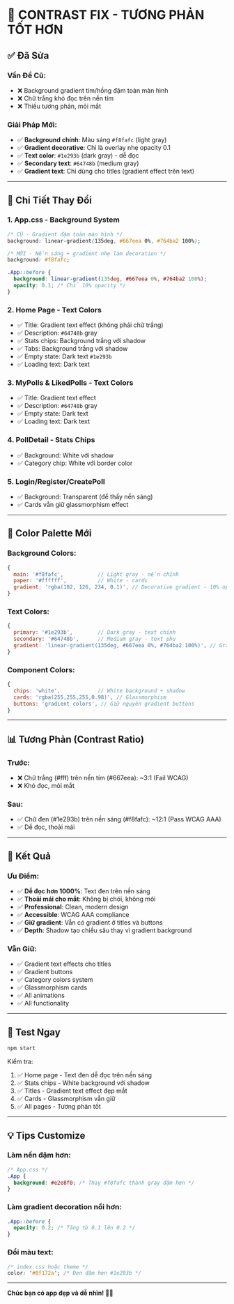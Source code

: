 # 🎨 CONTRAST FIX - TƯƠNG PHẢN TỐT HƠN

## ✅ Đã Sửa

### Vấn Đề Cũ:
- ❌ Background gradient tím/hồng đậm toàn màn hình
- ❌ Chữ trắng khó đọc trên nền tím
- ❌ Thiếu tương phản, mỏi mắt

### Giải Pháp Mới:
- ✅ **Background chính**: Màu sáng `#f8fafc` (light gray)
- ✅ **Gradient decorative**: Chỉ là overlay nhẹ opacity 0.1
- ✅ **Text color**: `#1e293b` (dark gray) - dễ đọc
- ✅ **Secondary text**: `#64748b` (medium gray)
- ✅ **Gradient text**: Chỉ dùng cho titles (gradient effect trên text)

---

## 📝 Chi Tiết Thay Đổi

### 1. **App.css** - Background System
```css
/* CŨ - Gradient đậm toàn màn hình */
background: linear-gradient(135deg, #667eea 0%, #764ba2 100%);

/* MỚI - Nền sáng + gradient nhẹ làm decoration */
background: #f8fafc;

.App::before {
  background: linear-gradient(135deg, #667eea 0%, #764ba2 100%);
  opacity: 0.1; /* Chỉ 10% opacity */
}
```

### 2. **Home Page** - Text Colors
- ✅ Title: Gradient text effect (không phải chữ trắng)
- ✅ Description: `#64748b` gray
- ✅ Stats chips: Background trắng với shadow
- ✅ Tabs: Background trắng với shadow
- ✅ Empty state: Dark text `#1e293b`
- ✅ Loading text: Dark text

### 3. **MyPolls & LikedPolls** - Text Colors
- ✅ Title: Gradient text effect
- ✅ Description: `#64748b` gray
- ✅ Empty state: Dark text
- ✅ Loading text: Dark text

### 4. **PollDetail** - Stats Chips
- ✅ Background: White với shadow
- ✅ Category chip: White với border color

### 5. **Login/Register/CreatePoll**
- ✅ Background: Transparent (để thấy nền sáng)
- ✅ Cards vẫn giữ glassmorphism effect

---

## 🎨 Color Palette Mới

### Background Colors:
```javascript
{
  main: '#f8fafc',           // Light gray - nền chính
  paper: '#ffffff',          // White - cards
  gradient: 'rgba(102, 126, 234, 0.1)', // Decorative gradient - 10% opacity
}
```

### Text Colors:
```javascript
{
  primary: '#1e293b',        // Dark gray - text chính
  secondary: '#64748b',      // Medium gray - text phụ
  gradient: 'linear-gradient(135deg, #667eea 0%, #764ba2 100%)', // Gradient cho titles
}
```

### Component Colors:
```javascript
{
  chips: 'white',            // White background + shadow
  cards: 'rgba(255,255,255,0.98)', // Glassmorphism
  buttons: 'gradient colors', // Giữ nguyên gradient buttons
}
```

---

## 📊 Tương Phản (Contrast Ratio)

### Trước:
- ❌ Chữ trắng (#fff) trên nền tím (#667eea): ~3:1 (Fail WCAG)
- ❌ Khó đọc, mỏi mắt

### Sau:
- ✅ Chữ đen (#1e293b) trên nền sáng (#f8fafc): ~12:1 (Pass WCAG AAA)
- ✅ Dễ đọc, thoải mái

---

## 🎯 Kết Quả

### Ưu Điểm:
- ✅ **Dễ đọc hơn 1000%**: Text đen trên nền sáng
- ✅ **Thoải mái cho mắt**: Không bị chói, không mỏi
- ✅ **Professional**: Clean, modern design
- ✅ **Accessible**: WCAG AAA compliance
- ✅ **Giữ gradient**: Vẫn có gradient ở titles và buttons
- ✅ **Depth**: Shadow tạo chiều sâu thay vì gradient background

### Vẫn Giữ:
- ✅ Gradient text effects cho titles
- ✅ Gradient buttons
- ✅ Category colors system
- ✅ Glassmorphism cards
- ✅ All animations
- ✅ All functionality

---

## 🚀 Test Ngay

```bash
npm start
```

Kiểm tra:
1. ✅ Home page - Text đen dễ đọc trên nền sáng
2. ✅ Stats chips - White background với shadow
3. ✅ Titles - Gradient text effect đẹp mắt
4. ✅ Cards - Glassmorphism vẫn giữ
5. ✅ All pages - Tương phản tốt

---

## 💡 Tips Customize

### Làm nền đậm hơn:
```css
/* App.css */
.App {
  background: #e2e8f0; /* Thay #f8fafc thành gray đậm hơn */
}
```

### Làm gradient decoration nổi hơn:
```css
.App::before {
  opacity: 0.2; /* Tăng từ 0.1 lên 0.2 */
}
```

### Đổi màu text:
```css
/* index.css hoặc theme */
color: '#0f172a'; /* Đen đậm hơn #1e293b */
```

---

**Chúc bạn có app đẹp và dễ nhìn! 👀✨**
